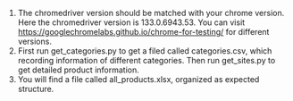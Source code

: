 1. The chromedriver version should be matched with your chrome version. Here the chromedriver version is 133.0.6943.53. You can visit https://googlechromelabs.github.io/chrome-for-testing/ for different versions.
2. First run get_categories.py to get a filed called categories.csv, which recording information of different categories. Then run get_sites.py to get detailed product information.
3. You will find a file called all_products.xlsx, organized as expected structure.